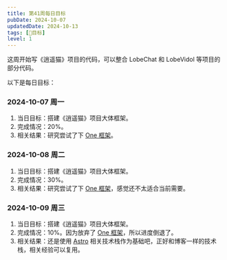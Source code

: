 ```yaml
---
title: 第41周每日目标
pubDate: 2024-10-07
updatedDate: 2024-10-13
tags: [📆目标]
level: 1
---
```


这周开始写《逍遥猫》项目的代码，可以整合 LobeChat 和 LobeVidol 等项目的部分代码。

以下是每日目标：

### 2024-10-07 周一

1. 当日目标：搭建《逍遥猫》项目大体框架。
2. 完成情况：20%。
3. 相关结果：研究尝试了下 [One 框架](https://onestack.dev/)。

### 2024-10-08 周二

1. 当日目标：搭建《逍遥猫》项目大体框架。
2. 完成情况：30%。
3. 相关结果：研究尝试了下 [One 框架](https://onestack.dev/)，感觉还不太适合当前需要。

### 2024-10-09 周三

1. 当日目标：搭建《逍遥猫》项目大体框架。
2. 完成情况：10%。因为放弃了 [One 框架](https://onestack.dev/)，所以进度倒退了。
3. 相关结果：还是使用 [Astro](https://astro.build/) 相关技术栈作为基础吧，正好和博客一样的技术栈，相关经验可以复用。
